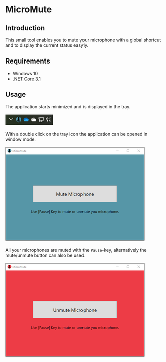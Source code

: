 # MicroMute
## Introduction
This small tool enables you to mute your microphone with a global shortcut and to display the current status easyly.
## Requirements
* Windows 10
* [.NET Core 3.1](https://dotnet.microsoft.com/download/dotnet-core/current/runtime)
## Usage
The application starts minimized and is displayed in the tray.<br/><br/>
![tray](Docs/tray.png "Tray Symbol")<br/><br/>
With a double click on the tray icon the application can be opened in window mode.<br/><br/>
![full-window](Docs/full-window.png "Full Window Screen")<br/><br/>
All your microphones are muted with the `Pause`-key, alternatively the mute/unmute button can also be used.<br/><br/>
![full-window-muted](Docs/full-window-muted.png "Full Window Screen Muted")